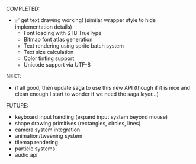 COMPLETED:
* ✅ get text drawing working! (similar wrapper style to hide implementation details)
  - Font loading with STB TrueType
  - Bitmap font atlas generation
  - Text rendering using sprite batch system
  - Text size calculation
  - Color tinting support
  - Unicode support via UTF-8

NEXT:
* if all good, then update saga to use this new API (though if it is nice and clean enough I start to
  wonder if we need the saga layer...)

FUTURE:
* keyboard input handling (expand input system beyond mouse)
* shape drawing primitives (rectangles, circles, lines)
* camera system integration
* animation/tweening system
* tilemap rendering
* particle systems
* audio api
